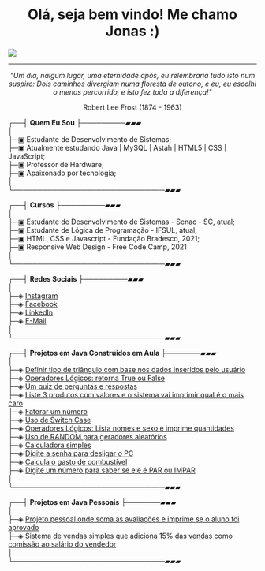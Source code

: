 <h1 align="center"><strong> Olá, seja bem vindo! Me chamo Jonas :) </h1></strong>
<img src="https://user-images.githubusercontent.com/70382532/138322189-2db8df52-9dcb-40a0-88a8-c365466bd33d.gif">

---
<p align="center"><em>"Um dia, nalgum lugar, uma eternidade após, eu relembraria tudo isto num suspiro: Dois caminhos divergiam numa floresta de outono, e eu, eu escolhi o menos percorrido, e isto fez toda a diferença!"</em></p>
<p align="center">Robert Lee Frost (1874 - 1963)</p>



┌──┤ <strong>Quem Eu Sou</strong> ├─────────▰▰▰ <br>
│<br>
├─▣ Estudante de Desenvolvimento de Sistemas;<br>
├─▣ Atualmente estudando Java | MySQL | Astah | HTML5 | CSS | JavaScript;<br>
├─▣ Professor de Hardware;<br>
├─▣ Apaixonado por tecnologia;<br>
│<br>
└───────────────────────────────▰▰▰<br>

┌──┤ <strong>Cursos</strong> ├─────────▰▰▰ <br>
│<br>
├─▣ Estudante de Desenvolvimento de Sistemas - Senac - SC, atual;<br>
├─▣ Estudante de Lógica de Programação - IFSUL, atual;<br>
├─▣ HTML, CSS e Javascript - Fundação Bradesco, 2021;<br>
├─▣ Responsive Web Design - Free Code Camp, 2021<br>
│<br>
└───────────────────────────────▰▰▰<br>

┌──┤ <strong>Redes Sociais</strong> ├─────────▰▰▰<br>
│<br>
├─◈ <a href="https://www.instagram.com/jonas.a.jato/">Instagram</a><br>
├─◈ <a href="https://www.facebook.com/jonasajato">Facebook</a><br>
├─◈ <a href="https://www.linkedin.com/in/jonasajato/">LinkedIn</a><br>
├─◈ <a href="mailto:jonassartori2@gmail.com">E-Mail</a><br>
│<br>
└───────────────────────────────▰▰▰<br>

┌──┤ <strong>Projetos em Java Construidos em Aula</strong> ├───────▰▰▰<br>
│<br>
├─◈ <a href="https://github.com/jonasajato/Triangulo">Definir tipo de triângulo com base nos dados inseridos pelo usuário</a><br>
├─◈ <a href="https://github.com/jonasajato/op_logical_1">Operadores Lógicos: retorna True ou False</a><br>
├─◈ <a href="https://github.com/jonasajato/quiz">Um quiz de perguntas e respostas</a><br>
├─◈ <a href="https://github.com/jonasajato/produto_preco">Liste 3 produtos com valores e o sistema vai imprimir qual é o mais caro</a><br>
├─◈ <a href="https://github.com/jonasajato/fatorar">Fatorar um número</a><br>
├─◈ <a href="https://github.com/jonasajato/switch_case.ex">Uso de Switch Case</a><br>
├─◈ <a href="https://github.com/jonasajato/op_logical_2">Operadores Lógicos: Lista nomes e sexo e imprime quantidades</a><br>
├─◈ <a href="https://github.com/jonasajato/random.ex">Uso de RANDOM para geradores aleatórios</a><br>
├─◈ <a href="https://github.com/jonasajato/calculadora">Calculadora simples</a><br>
├─◈ <a href="https://github.com/jonasajato/senha_pc">Digite a senha para desligar o PC</a><br>
├─◈ <a href="https://github.com/jonasajato/gasto_combustivel">Calcula o gasto de combustível</a><br>
├─◈ <a href="https://github.com/jonasajato/ParImpar">Digite um número para saber se ele é PAR ou IMPAR</a><br>
│<br>
└───────────────────────────────▰▰▰<br>

┌──┤ <strong>Projetos em Java Pessoais</strong> ├───────▰▰▰<br>
│<br>
├─◈ <a href="https://github.com/jonasajato/media_final">Projeto pessoal onde soma as avaliações e imprime se o aluno foi aprovado</a><br>
├─◈ <a href="https://github.com/jonasajato/vendas_comissao">Sistema de vendas simples que adiciona 15% das vendas como comissão ao salário do vendedor</a><br>
│<br>
└───────────────────────────────▰▰▰<br>
